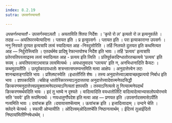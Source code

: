 ```yaml
---
index: 8.2.19
sutra: उपसर्गस्यायतौ

---
```

_उपसर्गस्यायतौ_ - उपसर्गस्याऽयतौ । अयताविति श्तिपा निर्देशः । 'कृपो रो ल' इत्यतो रो ल इत्यनुवर्तते । तदाह — अयतिपरस्येत्यादिना । प्लायत इति । प्र इत्युपसर्गः । प्लायत इति । परा इत्याकारान्त उपसर्गः । ननु निरयते दुरयत इत्यत्रापि लत्वं स्यादित्यत आह -निस्दुसोरिति । तर्हि निलयते दुलयत इति कथमित्यत आह — निर्दुरोस्त्विति । एतदर्थमेव प्रादिषु रेफान्तयोश्च निर्देश इति भावः । तर्हि 'प्रत्यय' इत्यत्रापि प्रतेरयतिपरत्वाद्रस्य लत्वं स्यादित्यत आह - प्रत्यय इति त्विति । प्रतिपूर्वकादिण्धातोरतच्प्रत्यये 'प्रत्यय' इति रूपम् । अयतिपरत्वाऽभावान्न लत्वमित्यर्थः । अयधातुमादय 'प्लत्यय' इति न, अनभिधानादिति कैयटः । कथमुदयतीति । उत्पूर्वकादयधातोः शत्रन्तात्सप्तम्यन्तमिति मत्वा आक्षेपः । अनुदात्तेत्त्वेन लटः शानच्प्रसङ्गादिति भावः । प्रश्लिष्टस्येति ।इधातो॑रिति शेषः । तस्य अनुदात्तेत्त्वाऽबावाच्छतृप्रत्ययो निर्बाध इति भावः । ज्ञापकादिति ।चक्षिङ् धातोरिकारस्याऽनुदात्ततया अनुदात्तेत्त्वादेवात्मनेपदसिद्धौ ङित्करणमनुदात्तेत्त्वप्रयुक्तात्मनेपदस्याऽनित्यतां ज्ञापयति । तस्याऽनित्यत्वे तु नित्यात्मनेपदार्थं ङित्करणमर्थवदिति भावः । इदं तु भाष्ये न दृश्यते । वादित्वादिति वयधातोर्लिटि वादित्वादेत्वाभ्यासलोपयोरभावे सति 'ववये' इति रूपमित्यर्थः । णयधातुर्णोपदेश इति मत्वा आह — प्रणयत इति ।उपसर्गादसमासेऽपी॑ति णत्वमिति भावः । दयांचक्र इति ।दयायासश्चे॑त्याम् । ऊयांचक्र इति । इजादित्वादाम् । उन्दने चेति । क्लेदने चेत्यर्थः । स्फायी ओप्यायीति । ओदित्त्वम्ओदितश्चे॑ति निष्ठानत्वार्थम् । ईदित्त्वं तुआईदितो निष्ठाया॑मितीण्निषेधार्थम् । 